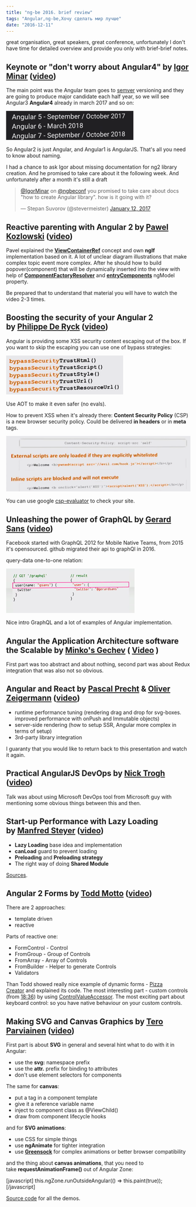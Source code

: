 ```yaml
---
title: "ng-be 2016. brief review"
tags: "Angular,ng-be,Хочу сделать мир лучше"
date: "2016-12-11"
---
```


great organisation, great speakers, great conference, unfortunately I don't have time for detailed overview and provide you only with brief-brief notes.

## Keynote or "don't worry about Angular4" by [Igor Minar](https://twitter.com/IgorMinar) ([video](https://www.youtube.com/watch?v=aJIMoLgqU_o))

The main point was the Angular team goes to [semver](https://semver.org/) versioning and they are going to produce major candidate each half year, so we will see Angular3 **Angular4** already in march 2017 and so on:

![](images/Screen-Shot-2017-02-11-at-18.12.31.png)

So Angular2 is just Angular, and Angular1 is AngularJS. That's all you need to know about naming.

I had a chance to ask Igor about missing documentation for ng2 library creation. And he promised to take care about it the following week. And unfortunately after a month it's still a draft

<blockquote class="twitter-tweet" data-lang="en"><p dir="ltr" lang="en"><a href="https://twitter.com/IgorMinar">@IgorMinar</a> on <a href="https://twitter.com/ngbeconf">@ngbeconf</a> you promised to take care about docs "how to create Angular library". how is it going with it?</p>— Stepan Suvorov (@stevermeister) <a href="https://twitter.com/stevermeister/status/819527760678973440">January 12, 2017</a></blockquote>
<script async src="//platform.twitter.com/widgets.js" charset="utf-8"></script>

## Reactive parenting with Angular 2 by [Pawel Kozlowski](https://twitter.com/pkozlowski_os) ([video](https://www.youtube.com/watch?v=EMjTp12VbQ8))

Pavel explained the **[ViewContainerRef](https://angular.io/docs/ts/latest/api/core/index/ViewContainerRef-class.html)** concept and own **ngIf** implementation based on it. A lot of unclear diagram illustrations that make complex topic event more complex. After he should how to build popover(component) that will be dynamically inserted into the view with help of **[ComponentFactoryResolver](https://angular.io/docs/ts/latest/api/core/index/ComponentFactoryResolver-class.html)** and **[entryComponents](https://angular.io/docs/ts/latest/api/core/index/NgModule-interface.html#!#entryComponents-anchor)** ngModel property.

Be prepared that to understand that material you will have to watch the video 2-3 times.

## Boosting the security of your Angular 2 by [Philippe De Ryck](https://twitter.com/philippederyck) ([video](https://www.youtube.com/watch?v=l89acmnGMSc))

Angular is providing some XSS security content escaping out of the box. If you want to skip the escaping you can use one of bypass strategies:

![](images/Screen-Shot-2017-03-16-at-22.51.05.png)

Use AOT to make it even safer (no evals).

How to prevent XSS when it's already there: **Content Security Policy** (CSP) is a new browser security policy. Could be delivered **in headers** or in **meta** tags.

![](images/Screen-Shot-2017-03-16-at-22.57.12.png)

You can use google [csp-evaluator](https://csp-evaluator.withgoogle.com/) to check your site.

## Unleashing the power of GraphQL by [Gerard Sans](https://twitter.com/gerardsans) ([video](https://www.youtube.com/watch?v=VYpJ9pfugM8))

Facebook started with GraphQL 2012 for Mobile Native Teams, from 2015 it's opensourced. github migrated their api to graphQl in 2016.

query-data one-to-one relation:

![](images/Screen-Shot-2017-03-16-at-23.15.04.png)

Nice intro GraphQL and a lot of examples of Angular implementation.

## Angular the Application Architecture software the Scalable by [Minko's Gechev](https://twitter.com/mgechev) ( [Video](https://www.youtube.com/watch?v=gtOPAj9_FSM) )

First part was too abstract and about nothing, second part was about Redux integration that was also not so obvious.

## Angular and React by [Pascal Precht](https://twitter.com/PascalPrecht) & [Oliver Zeigermann](https://twitter.com/DJCordhose) ([video](https://www.youtube.com/watch?v=FIi6AkI7wKE))

- runtime performance tuning (rendering drag and drop for svg-boxes. improved performance with onPush and Immutable objects)
- server-side rendering (how to setup SSR, Angular more complex in terms of setup)
- 3rd-party library integration

I guaranty that you would like to return back to this presentation and watch it again.

## Practical AngularJS DevOps by [Nick Trogh](https://twitter.com/nicktrog) ([video](https://www.youtube.com/watch?v=x-BRn7aRrA4))

Talk was about using Microsoft DevOps tool from Microsoft guy with mentioning some obvious things between this and then.

## Start-up Performance with Lazy Loading by [Manfred Steyer](https://twitter.com/ManfredSteyer) ([video](https://www.youtube.com/watch?v=i0y5bJx8RFc))

- **Lazy Loading** base idea and implementation
- **canLoad** guard to prevent loading
- **Preloading** and **Preloading strategy**
- The right way of doing **Shared Module**

[Sources](https://github.com/manfredsteyer/preloading-ngbe-2016).

## Angular 2 Forms by [Todd Motto](https://twitter.com/toddmotto) ([video](https://www.youtube.com/watch?v=8CbZCmAwBCc))

There are 2 approaches:

- template driven
- reactive

Parts of reactive one:

- FormControl - Control
- FromGroup - Group of Controls
- FromArray - Array of Controls
- FromBuilder - Helper to generate Controls
- Validators

Than Todd showed really nice example of dynamic forms - [Pizza Creator](https://github.com/toddmotto/angular-pizza-creator) and explained its code. The most interesting part - custom controls (from [18:36](https://youtu.be/8CbZCmAwBCc?t=18m36s)) by using [ControlValueAccessor](https://angular.io/docs/ts/latest/api/forms/index/ControlValueAccessor-interface.html). The most exciting part about keyboard control: so you have native behaviour on your custom controls.

## Making SVG and Canvas Graphics by [Tero Parviainen](https://twitter.com/teropa) ([video](https://www.youtube.com/watch?v=30li6w62eCo))

First part is about **SVG** in general and several hint what to do with it in Angular:

- use the **svg:** namespace prefix
- use the **attr.** prefix for binding to attributes
- don't use element selectors for components

The same for **canvas**:

- put a <canvas> tag in a component template
- give it a reference variable name
- inject to component class as @ViewChild()
- draw from component lifecycle hooks

and for **SVG animations**:

- use CSS for simple things
- use **ngAnimate** for tighter integration
- use **[Greensock](https://greensock.com/)** for complex animations or better browser compatibility

and the thing about **canvas animations**, that you need to take **requestAnimationFrame()** out of Angular Zone:

\[javascript\] this.ngZone.runOutsideAngular(() =&gt; this.paint(true)); \[/javascript\]

[Source code](https://github.com/teropa/ng-gfx-demos) for all the demos.
